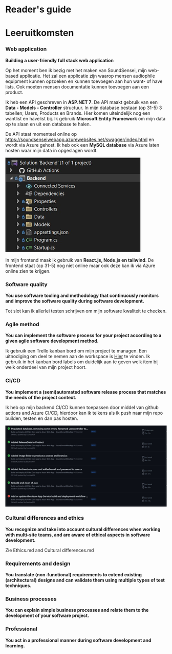 # Reader's guide


# Leeruitkomsten

### Web application

**Building a user-friendly full stack web application**

Op het moment ben ik bezig met het maken van SoundSensei, mijn web-based applicatie. Het zal een applicatie zijn waarop mensen audiophile equipment kunnen opzoeken en kunnen toevoegen aan hun want- of have lists. Ook moeten mensen documentatie kunnen toevoegen aan een product.

Ik heb een API geschreven in __ASP.NET 7__. De API maakt gebruik van een __Data - Models - Controller__ structuur. In mijn database bestaan (op 31-5) 3 tabellen; Users, Products en Brands. Hier komen uiteindelijk nog een wantlist en havelist bij. Ik gebruik __Microsoft Entity Framework__ om mijn data op te slaan en uit een database te halen.

De API staat momenteel online op <https://soundsenseiwebapp.azurewebsites.net/swagger/index.html> en wordt via Azure gehost. Ik heb ook een __MySQL database__ via Azure laten hosten waar mijn data in opgeslagen wordt. 

![image info](./Documentatie/ApiProjectFiles.jpg)

In mijn frontend maak ik gebruik van __React.js, Node.js en tailwind__. De frontend staat (op 31-5) nog niet online maar ook deze kan ik via Azure online zien te krijgen.

### Software quality

**You use software tooling and methodology that continuously monitors and improve the software quality during software development.**

 Tot slot kan ik allerlei testen schrijven om mijn software kwaliteit te checken.



### Agile method

**You can implement the software process for your project according to a given agile software development method.** 

Ik gebruik een Trello kanban bord om mijn project te managen. Een uitnodiging om deel te nemen aan de workspace is [Hier](https://trello.com/invite/b/0F2U4pv4/ATTI6facbb6aaba9b42c7fe6c076f33f3b2168DBE687/soundsensei "Trello invite") te vinden. Ik gebruik in het kanban bord labels om duidelijk aan te geven welk item bij welk onderdeel van mijn project hoort.

### CI/CD
**You implement a (semi)automated software release process that matches the needs of the project context.**

Ik heb op mijn backend CI/CD kunnen toepassen door middel van github actions and Azure CI/CD, hierdoor kan ik telkens als ik push naar mijn repo builden, testen en dan pas hosten.

![image info](./Documentatie/GithubCICD.jpg)

### Cultural differences and ethics
**You recognize and take into account cultural differences when working with multi-site teams, and are aware of ethical aspects in software development.**

Zie Ethics.md and Cultural differences.md


### Requirements and design
**You translate (non-functional) requirements to extend existing (architectural) designs and can validate them using multiple types of test techniques.**

### Business processes
**You can explain simple business processes and relate them to the development of your software project.**

### Professional
**You act in a professional manner during software development and learning.**

